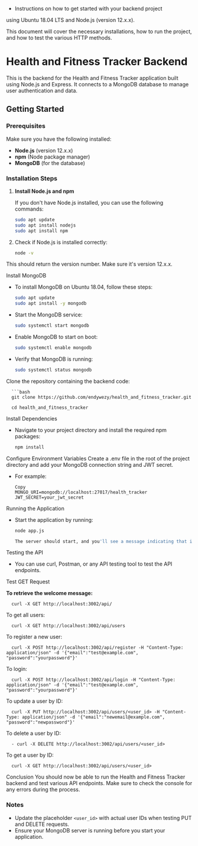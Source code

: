 - Instructions on how to get started with your backend project 

using Ubuntu 18.04 LTS and Node.js (version 12.x.x). 

This document will cover the necessary installations, how to run the project, and how to test the various HTTP methods.

# Health and Fitness Tracker Backend

This is the backend for the Health and Fitness Tracker application built using Node.js and Express. It connects to a MongoDB database to manage user authentication and data.

## Getting Started

### Prerequisites

Make sure you have the following installed:

- **Node.js** (version 12.x.x)
- **npm** (Node package manager)
- **MongoDB** (for the database)

### Installation Steps

1. **Install Node.js and npm**

   If you don't have Node.js installed, you can use the following commands:

   ```bash
   sudo apt update
   sudo apt install nodejs
   sudo apt install npm


2. Check if Node.js is installed correctly:

      ```bash
      node -v

This should return the version number. Make sure it's version 12.x.x.

Install MongoDB

  - To install MongoDB on Ubuntu 18.04, follow these steps:

      ```bash
      sudo apt update
      sudo apt install -y mongodb

  - Start the MongoDB service:

      ```bash
      sudo systemctl start mongodb

  - Enable MongoDB to start on boot:

      ```bash
      sudo systemctl enable mongodb

  - Verify that MongoDB is running:

      ```bash
      sudo systemctl status mongodb


Clone the repository containing the backend code:

      ```bash
      git clone https://github.com/endywezy/health_and_fitness_tracker.git
      
      cd health_and_fitness_tracker


Install Dependencies

  -  Navigate to your project directory and install the required npm packages:

      ```bash
      npm install


Configure Environment Variables
Create a .env file in the root of the project directory and add your MongoDB connection string and JWT secret. 

- For example:

      Copy
      MONGO_URI=mongodb://localhost:27017/health_tracker
      JWT_SECRET=your_jwt_secret


Running the Application

  - Start the application by running:

      ```bash
      node app.js
      
      The server should start, and you'll see a message indicating that it's running on the specified port (default is 3002).

Testing the API

  - You can use curl, Postman, or any API testing tool to test the API endpoints.



Test GET Request

**To retrieve the welcome message:**

      curl -X GET http://localhost:3002/api/


To get all users:

      
      curl -X GET http://localhost:3002/api/users

To register a new user:

      curl -X POST http://localhost:3002/api/register -H "Content-Type: application/json" -d '{"email":"test@example.com", "password":"yourpassword"}'


To login:

      curl -X POST http://localhost:3002/api/login -H "Content-Type: application/json" -d '{"email":"test@example.com", "password":"yourpassword"}'


To update a user by ID:

      curl -X PUT http://localhost:3002/api/users/<user_id> -H "Content-Type: application/json" -d '{"email":"newemail@example.com", "password":"newpassword"}'


To delete a user by ID:

      - curl -X DELETE http://localhost:3002/api/users/<user_id>


To get a user by ID:

      curl -X GET http://localhost:3002/api/users/<user_id>


Conclusion
You should now be able to run the Health and Fitness Tracker backend and test various API endpoints. Make sure to check the console for any errors during the process.

### Notes

- Update the placeholder `<user_id>` with actual user IDs when testing PUT and DELETE requests.
- Ensure your MongoDB server is running before you start your application.

